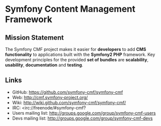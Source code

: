 Symfony Content Management Framework
====================================

Mission Statement
-----------------

The Symfony CMF project makes it easier for **developers** to add **CMS functionality** to applications built with the **Symfony2 PHP** framework. Key development principles for the provided **set of bundles** are **scalability**, **usability**, **documentation** and **testing**.

Links
-----

- GitHub: <https://github.com/symfony-cmf/symfony-cmf>
- Web: <http://cmf.symfony-project.org/>
- Wiki: <http://wiki.github.com/symfony-cmf/symfony-cmf/>
- IRC: <irc://freenode/#symfony-cmf?
- Users mailing list: <http://groups.google.com/group/symfony-cmf-users>
- Devs mailing list: <http://groups.google.com/group/symfony-cmf-devs>

